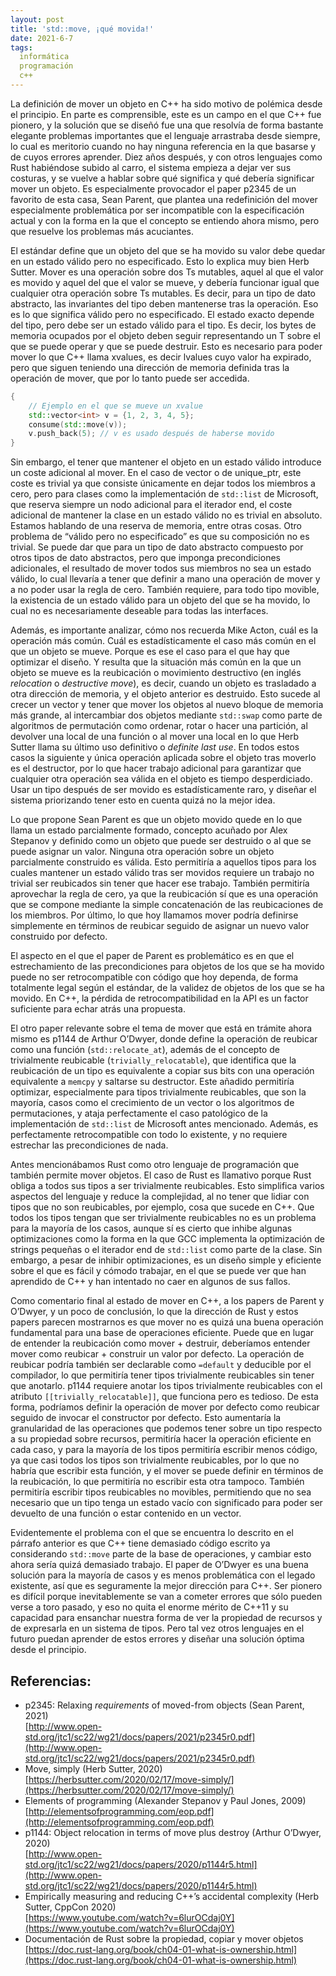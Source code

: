 ```yaml
---
layout: post
title: 'std::move, ¡qué movida!'
date: 2021-6-7
tags:
  informática
  programación
  c++
---
```

La definición de mover un objeto en C++ ha sido motivo de polémica desde el principio. En parte es comprensible, este es un campo en el que C++ fue pionero, y la solución que se diseñó fue una que resolvía de forma bastante elegante problemas importantes que el lenguaje arrastraba desde siempre, lo cual es meritorio cuando no hay ninguna referencia en la que basarse y de cuyos errores aprender. Diez años después, y con otros lenguajes como Rust habiéndose subido al carro, el sistema empieza a dejar ver sus costuras, y se vuelve a hablar sobre qué significa y qué debería significar mover un objeto. Es especialmente provocador el paper p2345<ref id="1" /> de un favorito de esta casa, Sean Parent, que plantea una redefinición del mover especialmente problemática por ser incompatible con la especificación actual y con la forma en la que el concepto se entiendo ahora mismo, pero que resuelve los problemas más acuciantes.

El estándar define que un objeto del que se ha movido su valor debe quedar en un estado válido pero no especificado. Esto lo explica muy bien Herb Sutter<ref id="2" />. Mover es una operación sobre dos Ts mutables, aquel al que el valor es movido y aquel del que el valor se mueve, y debería funcionar igual que cualquier otra operación sobre Ts mutables. Es decir, para un tipo de dato abstracto, las invariantes del tipo deben mantenerse tras la operación. Eso es lo que significa válido pero no especificado. El estado exacto depende del tipo, pero debe ser un estado válido para el tipo. Es decir, los bytes de memoria ocupados por el objeto deben seguir representando un T sobre el que se puede operar y que se puede destruir. Esto es necesario para poder mover lo que C++ llama xvalues, es decir lvalues cuyo valor ha expirado, pero que siguen teniendo una dirección de memoria definida tras la operación de mover, que por lo tanto puede ser accedida.

```cpp
{
    // Ejemplo en el que se mueve un xvalue
    std::vector<int> v = {1, 2, 3, 4, 5};
    consume(std::move(v));
    v.push_back(5); // v es usado después de haberse movido
}
```

Sin embargo, el tener que mantener el objeto en un estado válido introduce un coste adicional al mover. En el caso de vector o de unique_ptr, este coste es trivial ya que consiste únicamente en dejar todos los miembros a cero, pero para clases como la implementación de `std::list` de Microsoft, que reserva siempre un nodo adicional para el iterador end, el coste adicional de mantener la clase en un estado válido no es trivial en absoluto. Estamos hablando de una reserva de memoria, entre otras cosas. Otro problema de “válido pero no especificado” es que su composición no es trivial. Se puede dar que para un tipo de dato abstracto compuesto por otros tipos de dato abstractos, pero que imponga precondiciones adicionales, el resultado de mover todos sus miembros no sea un estado válido, lo cual llevaría a tener que definir a mano una operación de mover y a no poder usar la regla de cero. También requiere, para todo tipo movible, la existencia de un estado válido para un objeto del que se ha movido, lo cual no es necesariamente deseable para todas las interfaces.

Además, es importante analizar, cómo nos recuerda Mike Acton, cuál es la operación más común. Cuál es estadísticamente el caso más común en el que un objeto se mueve. Porque es ese el caso para el que hay que optimizar el diseño. Y resulta que la situación más común en la que un objeto se mueve es la reubicación o movimiento destructivo (en inglés *relocation* o *destructive move*), es decir, cuando un objeto es trasladado a otra dirección de memoria, y el objeto anterior es destruido. Esto sucede al crecer un vector y tener que mover los objetos al nuevo bloque de memoria más grande, al intercambiar dos objetos mediante `std::swap` como parte de algoritmos de permutación como ordenar, rotar o hacer una partición, al devolver una local de una función o al mover una local en lo que Herb Sutter llama su último uso definitivo o *definite last use*<ref id="5" />. En todos estos casos la siguiente y única operación aplicada sobre el objeto tras moverlo es el destructor, por lo que hacer trabajo adicional para garantizar que cualquier otra operación sea válida en el objeto es tiempo desperdiciado. Usar un tipo después de ser movido es estadísticamente raro, y diseñar el sistema priorizando tener esto en cuenta quizá no la mejor idea.

Lo que propone Sean Parent es que un objeto movido quede en lo que llama un estado parcialmente formado, concepto acuñado por Alex Stepanov<ref id="3" /> y definido como un objeto que puede ser destruido o al que se puede asignar un valor. Ninguna otra operación sobre un objeto parcialmente construido es válida. Esto permitiría a aquellos tipos para los cuales mantener un estado válido tras ser movidos requiere un trabajo no trivial ser reubicados sin tener que hacer ese trabajo. También permitiría aprovechar la regla de cero, ya que la reubicación sí que es una operación que se compone mediante la simple concatenación de las reubicaciones de los miembros. Por último, lo que hoy llamamos mover podría definirse simplemente en términos de reubicar seguido de asignar un nuevo valor construido por defecto.

El aspecto en el que el paper de Parent es problemático es en que el estrechamiento de las precondiciones para objetos de los que se ha movido puede no ser retrocompatible con código que hoy dependa, de forma totalmente legal según el estándar, de la validez de objetos de los que se ha movido. En C++, la pérdida de retrocompatibilidad en la API es un factor suficiente para echar atrás una propuesta.

El otro paper relevante sobre el tema de mover que está en trámite ahora mismo es p1144 de Arthur O’Dwyer<ref id="4" />, donde define la operación de reubicar como una función (`std::relocate_at`), además de el concepto de trivialmente reubicable (`trivially_relocatable`), que identifica que la reubicación de un tipo es equivalente a copiar sus bits con una operación equivalente a `memcpy` y saltarse su destructor. Este añadido permitiría optimizar, especialmente para tipos trivialmente reubicables, que son la mayoría, casos como el crecimiento de un vector o los algoritmos de permutaciones, y ataja perfectamente el caso patológico de la implementación de `std::list` de Microsoft antes mencionado. Además, es perfectamente retrocompatible con todo lo existente, y no requiere estrechar las precondiciones de nada.

Antes mencionábamos Rust como otro lenguaje de programación que también permite mover objetos. El caso de Rust es llamativo porque Rust obliga a todos sus tipos a ser trivialmente reubicables<ref id="6" />. Esto simplifica varios aspectos del lenguaje y reduce la complejidad, al no tener que lidiar con tipos que no son reubicables, por ejemplo, cosa que sucede en C++. Que todos los tipos tengan que ser trivialmente reubicables no es un problema para la mayoría de los casos, aunque sí es cierto que inhibe algunas optimizaciones como la forma en la que GCC implementa la optimización de strings pequeñas o el iterador end de `std::list` como parte de la clase. Sin embargo, a pesar de inhibir optimizaciones, es un diseño simple y eficiente sobre el que es fácil y cómodo trabajar, en el que se puede ver que han aprendido de C++ y han intentado no caer en algunos de sus fallos.

Como comentario final al estado de mover en C++, a los papers de Parent y O’Dwyer, y un poco de conclusión, lo que la dirección de Rust y estos papers parecen mostrarnos es que mover no es quizá una buena operación fundamental para una base de operaciones eficiente. Puede que en lugar de entender la reubicación como mover + destruir, deberíamos entender mover como reubicar + construir un valor por defecto. La operación de reubicar podría también ser declarable como `=default` y deducible por el compilador, lo que permitiría tener tipos trivialmente reubicables sin tener que anotarlo. p1144 requiere anotar los tipos trivialmente reubicables con el atributo `[[trivially_relocatable]]`, que funciona pero es tedioso. De esta forma, podríamos definir la operación de mover por defecto como reubicar seguido de invocar el constructor por defecto. Esto aumentaría la granularidad de las operaciones que podemos tener sobre un tipo respecto a su propiedad sobre recursos, permitiría hacer la operación eficiente en cada caso, y para la mayoría de los tipos permitiría escribir menos código, ya que casi todos los tipos son trivialmente reubicables, por lo que no habría que escribir esta función, y el mover se puede definir en términos de la reubicación, lo que permitiría no escribir esta otra tampoco. También permitiría escribir tipos reubicables no movibles, permitiendo que no sea necesario que un tipo tenga un estado vacío con significado para poder ser devuelto de una función o estar contenido en un vector.

Evidentemente el problema con el que se encuentra lo descrito en el párrafo anterior es que C++ tiene demasiado código escrito ya considerando `std::move` parte de la base de operaciones, y cambiar esto ahora sería quizá demasiado trabajo. El paper de O’Dwyer es una buena solución para la mayoría de casos y es menos problemática con el legado existente, así que es seguramente la mejor dirección para C++. Ser pionero es difícil porque inevitablemente se van a cometer errores que sólo pueden verse a toro pasado, y eso no quita el enorme mérito de C++11 y su capacidad para ensanchar nuestra forma de ver la propiedad de recursos y de expresarla en un sistema de tipos. Pero tal vez otros lenguajes en el futuro puedan aprender de estos errores y diseñar una solución óptima desde el principio.

## Referencias:

- <footnote id="1" /> p2345: Relaxing *requirements* of moved-from objects (Sean Parent, 2021)  
[http://www.open-std.org/jtc1/sc22/wg21/docs/papers/2021/p2345r0.pdf](http://www.open-std.org/jtc1/sc22/wg21/docs/papers/2021/p2345r0.pdf)
- <footnote id="2" /> Move, simply (Herb Sutter, 2020)  
[https://herbsutter.com/2020/02/17/move-simply/](https://herbsutter.com/2020/02/17/move-simply/)
- <footnote id="3" /> Elements of programming (Alexander Stepanov y Paul Jones, 2009)  
[http://elementsofprogramming.com/eop.pdf](http://elementsofprogramming.com/eop.pdf)
- <footnote id="4" /> p1144: Object relocation in terms of move plus destroy (Arthur O’Dwyer, 2020)  
[http://www.open-std.org/jtc1/sc22/wg21/docs/papers/2020/p1144r5.html](http://www.open-std.org/jtc1/sc22/wg21/docs/papers/2020/p1144r5.html)
- <footnote id="5" /> Empirically measuring and reducing C++’s accidental complexity (Herb Sutter, CppCon 2020)  
[https://www.youtube.com/watch?v=6lurOCdaj0Y](https://www.youtube.com/watch?v=6lurOCdaj0Y)
- <footnote id="6" /> Documentación de Rust sobre la propiedad, copiar y mover objetos  
[https://doc.rust-lang.org/book/ch04-01-what-is-ownership.html](https://doc.rust-lang.org/book/ch04-01-what-is-ownership.html)
